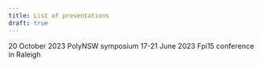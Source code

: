 ```yaml
---
title: List of presentations
draft: true
---
```



20 October 2023 PolyNSW symposium
17-21 June 2023 Fpi15 conference in Raleigh
